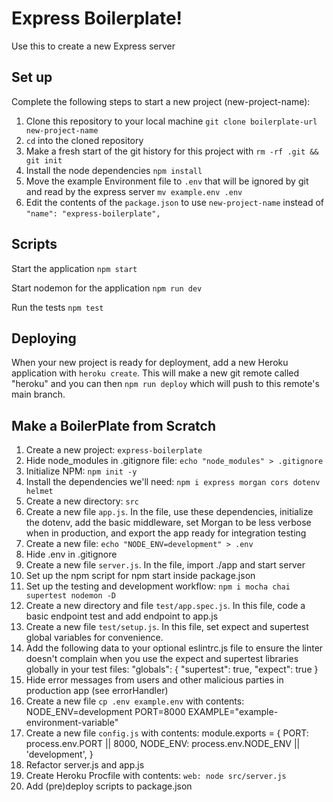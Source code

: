 # Express Boilerplate!

Use this to create a new Express server

## Set up

Complete the following steps to start a new project (new-project-name):

1. Clone this repository to your local machine `git clone boilerplate-url new-project-name`
2. `cd` into the cloned repository
3. Make a fresh start of the git history for this project with `rm -rf .git && git init`
4. Install the node dependencies `npm install`
5. Move the example Environment file to `.env` that will be ignored by git and read by the express server `mv example.env .env`
6. Edit the contents of the `package.json` to use `new-project-name` instead of `"name": "express-boilerplate",`

## Scripts

Start the application `npm start`

Start nodemon for the application `npm run dev`

Run the tests `npm test`

## Deploying

When your new project is ready for deployment, add a new Heroku application with `heroku create`. This will make a new git remote called "heroku" and you can then `npm run deploy` which will push to this remote's main branch.

## Make a BoilerPlate from Scratch

1. Create a new project: `express-boilerplate`
2. Hide node_modules in .gitignore file: `echo "node_modules" > .gitignore`
3. Initialize NPM: `npm init -y`
4. Install the dependencies we'll need: `npm i express morgan cors dotenv helmet`
5. Create a new directory: `src`
6. Create a new file `app.js`. In the file, use these dependencies, initialize the dotenv, add the basic middleware, set Morgan to be less verbose when in production, and export the app ready for integration testing
7. Create a new file: `echo "NODE_ENV=development" > .env` 
8. Hide .env in .gitignore
9. Create a new file `server.js`. In the file, import ./app and start server
10. Set up the npm script for npm start inside package.json
11. Set up the testing and development workflow: `npm i mocha chai supertest nodemon -D`
12. Create a new directory and file `test/app.spec.js`. In this file, code a basic endpoint test and add endpoint to app.js
13. Create a new file `test/setup.js`. In this file, set expect and supertest global variables for convenience.
14. Add the following data to your optional eslintrc.js file to ensure the linter doesn't complain when you use the expect and supertest libraries globally in your test files:
"globals": {
  "supertest": true,
  "expect": true
}
15. Hide error messages from users and other malicious parties in production app (see errorHandler)
16. Create a new file `cp .env example.env` with contents:
NODE_ENV=development
PORT=8000
EXAMPLE="example-environment-variable"
17. Create a new file `config.js` with contents:
module.exports = {
  PORT: process.env.PORT || 8000,
  NODE_ENV: process.env.NODE_ENV || 'development',
}
18. Refactor server.js and app.js
19. Create Heroku Procfile with contents: `web: node src/server.js`
20. Add (pre)deploy scripts to package.json